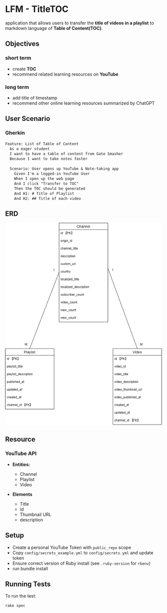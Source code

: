 # LFM - TitleTOC
application that allows users to transfer the **title of videos in a playlist** to markdown language of **Table of Content(TOC)**.

## Objectives
### short term
* create **TOC** 
* recommend related learning resources on **YouTube**

### long term 
* add title of timestamp 
* recommend other online learning resources summarized by ChatGPT 

## User Scenario
### Gherkin
```gherkin=
Feature: List of Table of Content
  As a eager student
  I want to have a table of content from Gate Smasher 
  Because I want to take notes faster

  Scenario: User opens up YouTube & Note-taking app 
    Given I'm a logged-in YouTube User
    When I open up the web page
    And I click "Transfer to TOC"
    Then the TOC should be generated 
    And H1: # Title of Playlist
    And H2: ## Title of each video
```
## ERD
![image](https://raw.githubusercontent.com/SOA-02/YoutubeAPITest/refs/heads/MING-CHUNLee-ERM-1/SOA-ER%20Model.drawio.png)


## Resource
### YouTube API 
* **Entities:**
    * Channel
    * Playlist
    * Video

* **Elements**
    * Title
    * id
    * Thumbnail URL
    * description

## Setup
* Create a personal YouTube Token with ```public_repo``` scope
* Copy ```config/secrets_example.yml``` to ```config/secrets.yml``` and update token 
* Ensure correct version of Ruby install (see ```.ruby-version``` for ```rbenv```)
* run bundle install

## Running Tests
To run the test: 
```
rake spec
```







